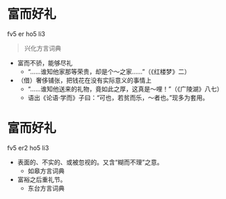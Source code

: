 



# 富而好礼
fv5 er ho5 li3
> 兴化方言词典
- 富而不骄，能够尽礼
  - “……谁知他家那等荣贵，却是个～之家……”（《红楼梦》二）
- （借）奢侈铺张，把钱花在没有实际意义的事情上
  - “……谁知他送来的礼物，竟如此之厚，这真是～哩！”（《广陵湖》八七）
  - 语出《论语·学而》子曰：“可也，若贫而乐，～者也。”现多为套用。

# 富而好礼
fv5 er2 ho5 li3
+ 表面的、不实的、或被忽视的。又含“糊而不理”之意。
  * 如皋方言词典
+ 富裕之后重礼节。
  * 东台方言词典
